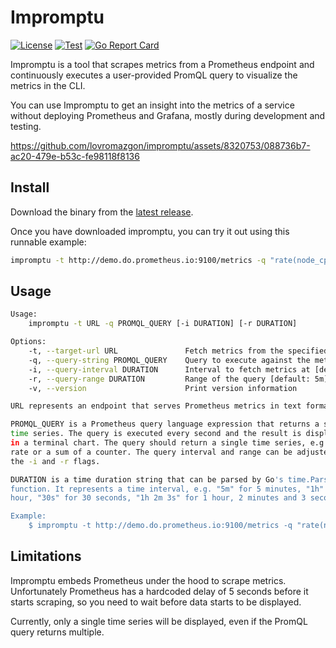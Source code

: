 # Impromptu

[![License](https://img.shields.io/github/license/lovromazgon/impromptu)](https://github.com/ConduitIO/conduit/blob/main/LICENSE)
[![Test](https://github.com/lovromazgon/impromptu/actions/workflows/test.yml/badge.svg)](https://github.com/lovromazgon/impromptu/actions/workflows/test.yml)
[![Go Report Card](https://goreportcard.com/badge/github.com/lovromazgon/impromptu)](https://goreportcard.com/report/github.com/lovromazgon/impromptu)

Impromptu is a tool that scrapes metrics from a Prometheus endpoint and
continuously executes a user-provided PromQL query to visualize the metrics
in the CLI.

You can use Impromptu to get an insight into the metrics of a service without
deploying Prometheus and Grafana, mostly during development and testing.

https://github.com/lovromazgon/impromptu/assets/8320753/088736b7-ac20-479e-b53c-fe98118f8136

## Install

Download the binary from the [latest release](https://github.com/lovromazgon/impromptu/releases/latest).

Once you have downloaded impromptu, you can try it out using this runnable example:

```sh
impromptu -t http://demo.do.prometheus.io:9100/metrics -q "rate(node_cpu_seconds_total{mode=\"idle\"}[5s])" -r 1m
```

## Usage

```sh
Usage:
    impromptu -t URL -q PROMQL_QUERY [-i DURATION] [-r DURATION]

Options:
    -t, --target-url URL               Fetch metrics from the specified URL
    -q, --query-string PROMQL_QUERY    Query to execute against the metrics
    -i, --query-interval DURATION      Interval to fetch metrics at [default: 1s]
    -r, --query-range DURATION         Range of the query [default: 5m]
    -v, --version                      Print version information

URL represents an endpoint that serves Prometheus metrics in text format.

PROMQL_QUERY is a Prometheus query language expression that returns a single
time series. The query is executed every second and the result is displayed
in a terminal chart. The query should return a single time series, e.g. a
rate or a sum of a counter. The query interval and range can be adjusted with
the -i and -r flags.

DURATION is a time duration string that can be parsed by Go's time.ParseDuration
function. It represents a time interval, e.g. "5m" for 5 minutes, "1h" for 1
hour, "30s" for 30 seconds, "1h 2m 3s" for 1 hour, 2 minutes and 3 seconds etc.

Example:
    $ impromptu -t http://demo.do.prometheus.io:9100/metrics -q "rate(node_cpu_seconds_total{mode=\"idle\"}[5s])" -r 1m
```

## Limitations

Impromptu embeds Prometheus under the hood to scrape metrics. Unfortunately
Prometheus has a hardcoded delay of 5 seconds before it starts scraping, so you
need to wait before data starts to be displayed.

Currently, only a single time series will be displayed, even if the PromQL query
returns multiple.

